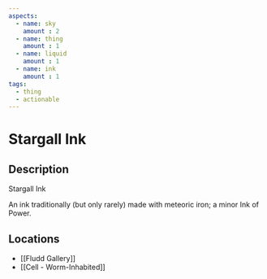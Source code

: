 ```yaml
---
aspects: 
  - name: sky
    amount : 2
  - name: thing
    amount : 1
  - name: liquid
    amount : 1
  - name: ink
    amount : 1
tags:
  - thing
  - actionable
---
```


# Stargall Ink

## Description
Stargall Ink

An ink traditionally (but only rarely) made with meteoric iron; a minor Ink of Power.
## Locations
- [[Fludd Gallery]]
- [[Cell - Worm-Inhabited]]